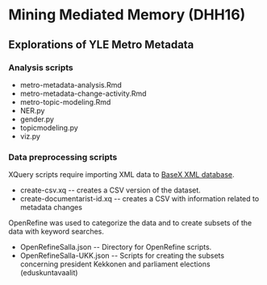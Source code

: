 # Mining Mediated Memory (DHH16)

## Explorations of YLE Metro Metadata


### Analysis scripts

* metro-metadata-analysis.Rmd
* metro-metadata-change-activity.Rmd
* metro-topic-modeling.Rmd
* NER.py
* gender.py
* topicmodeling.py
* viz.py

### Data preprocessing scripts

XQuery scripts require importing XML data to [BaseX XML database](http://basex.org).

* create-csv.xq -- creates a CSV version of the dataset.
* create-documentarist-id.xq -- creates a CSV with information related to metadata changes
 
OpenRefine was used to categorize the data and to create subsets of the data with keyword searches.

* OpenRefineSalla.json -- Directory for OpenRefine scripts.
* OpenRefineSalla-UKK.json --	Scripts for creating the subsets concerning president Kekkonen and parliament elections (eduskuntavaalit)


